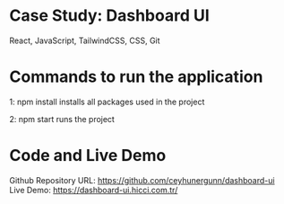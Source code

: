 # Case Study: Dashboard UI

React, JavaScript, TailwindCSS, CSS, Git

# Commands to run the application

1: npm install
installs all packages used in the project

2: npm start
runs the project

# Code and Live Demo

Github Repository URL: https://github.com/ceyhunergunn/dashboard-ui
Live Demo: https://dashboard-ui.hicci.com.tr/
